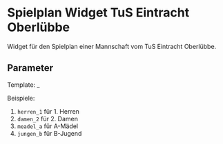 # Spielplan Widget TuS Eintracht Oberlübbe

Widget für den Spielplan einer Mannschaft vom TuS Eintracht Oberlübbe. 

## Parameter

Template: <teamname>_<nummer>

Beispiele:

1. `herren_1` für 1. Herren
1. `damen_2` für 2. Damen
1. `meadel_a` für A-Mädel
1. `jungen_b` für B-Jugend
